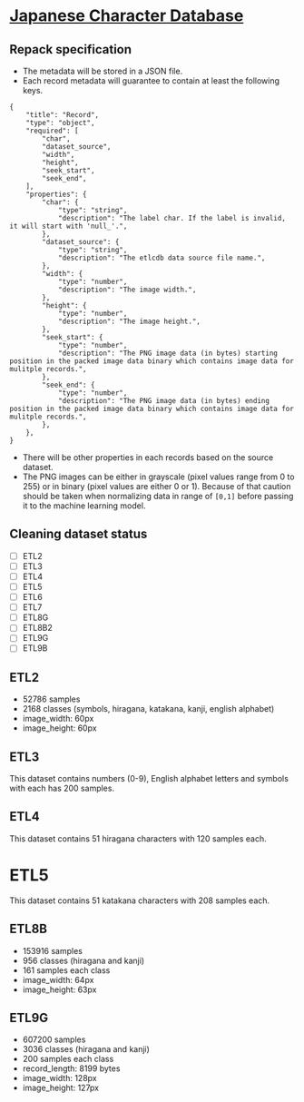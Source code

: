 # [Japanese Character Database](http://etlcdb.db.aist.go.jp)

## Repack specification

- The metadata will be stored in a JSON file.
- Each record metadata will guarantee to contain at least the following keys.

```json5
{
    "title": "Record",
    "type": "object",
    "required": [
        "char",
        "dataset_source",
        "width",
        "height",
        "seek_start",
        "seek_end",
    ],
    "properties": {
        "char": {
            "type": "string",
            "description": "The label char. If the label is invalid, it will start with 'null_'.",
        },
        "dataset_source": {
            "type": "string",
            "description": "The etlcdb data source file name.",
        },
        "width": {
            "type": "number",
            "description": "The image width.",
        },
        "height": {
            "type": "number",
            "description": "The image height.",
        },
        "seek_start": {
            "type": "number",
            "description": "The PNG image data (in bytes) starting position in the packed image data binary which contains image data for mulitple records.",
        },
        "seek_end": {
            "type": "number",
            "description": "The PNG image data (in bytes) ending position in the packed image data binary which contains image data for mulitple records.",
        },
    },
}
```

- There will be other properties in each records based on the source dataset.
- The PNG images can be either in grayscale (pixel values range from 0 to 255) or in binary (pixel values are either 0 or 1). Because of that caution should be taken when normalizing data in range of `[0,1]` before passing it to the machine learning model.

## Cleaning dataset status

- [ ] ETL2
- [ ] ETL3
- [ ] ETL4
- [ ] ETL5
- [ ] ETL6
- [ ] ETL7
- [ ] ETL8G
- [ ] ETL8B2
- [ ] ETL9G
- [ ] ETL9B

## ETL2

- 52786 samples
- 2168 classes (symbols, hiragana, katakana, kanji, english alphabet)
- image_width: 60px
- image_height: 60px

## ETL3

This dataset contains numbers (0-9), English alphabet letters and symbols with each has 200 samples.

## ETL4

This dataset contains 51 hiragana characters with 120 samples each.

# ETL5

This dataset contains 51 katakana characters with 208 samples each.

## ETL8B

- 153916 samples
- 956 classes (hiragana and kanji)
- 161 samples each class
- image_width: 64px
- image_height: 63px

## ETL9G

- 607200 samples
- 3036 classes (hiragana and kanji)
- 200 samples each class
- record_length: 8199 bytes
- image_width: 128px
- image_height: 127px
